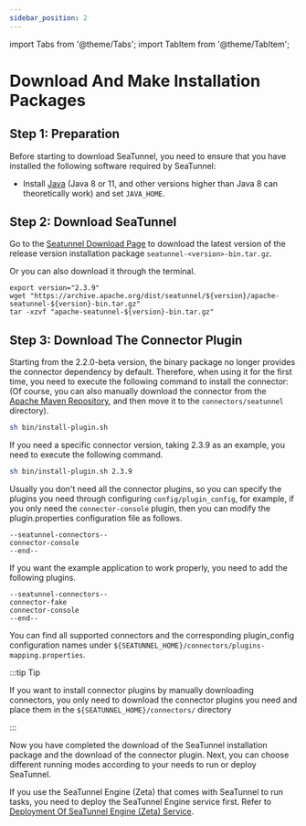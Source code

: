 ```yaml
---
sidebar_position: 2
---
```


import Tabs from '@theme/Tabs';
import TabItem from '@theme/TabItem';

# Download And Make Installation Packages

## Step 1: Preparation

Before starting to download SeaTunnel, you need to ensure that you have installed the following software required by SeaTunnel:

* Install [Java](https://www.java.com/en/download/) (Java 8 or 11, and other versions higher than Java 8 can theoretically work) and set `JAVA_HOME`.

## Step 2: Download SeaTunnel

Go to the [Seatunnel Download Page](https://seatunnel.apache.org/download) to download the latest version of the release version installation package `seatunnel-<version>-bin.tar.gz`.

Or you can also download it through the terminal.

```shell
export version="2.3.9"
wget "https://archive.apache.org/dist/seatunnel/${version}/apache-seatunnel-${version}-bin.tar.gz"
tar -xzvf "apache-seatunnel-${version}-bin.tar.gz"
```

## Step 3: Download The Connector Plugin

Starting from the 2.2.0-beta version, the binary package no longer provides the connector dependency by default. Therefore, when using it for the first time, you need to execute the following command to install the connector: (Of course, you can also manually download the connector from the [Apache Maven Repository](https://repo.maven.apache.org/maven2/org/apache/seatunnel/), and then move it to the `connectors/seatunnel` directory).

```bash
sh bin/install-plugin.sh
```

If you need a specific connector version, taking 2.3.9 as an example, you need to execute the following command.

```bash
sh bin/install-plugin.sh 2.3.9
```

Usually you don't need all the connector plugins, so you can specify the plugins you need through configuring `config/plugin_config`, for example, if you only need the `connector-console` plugin, then you can modify the plugin.properties configuration file as follows.

```plugin_config
--seatunnel-connectors--
connector-console
--end--
```

If you want the example application to work properly, you need to add the following plugins.

```plugin_config
--seatunnel-connectors--
connector-fake
connector-console
--end--
```

You can find all supported connectors and the corresponding plugin_config configuration names under `${SEATUNNEL_HOME}/connectors/plugins-mapping.properties`.

:::tip Tip

If you want to install connector plugins by manually downloading connectors, you only need to download the connector plugins you need and place them in the `${SEATUNNEL_HOME}/connectors/` directory

:::

Now you have completed the download of the SeaTunnel installation package and the download of the connector plugin. Next, you can choose different running modes according to your needs to run or deploy SeaTunnel.

If you use the SeaTunnel Engine (Zeta) that comes with SeaTunnel to run tasks, you need to deploy the SeaTunnel Engine service first. Refer to [Deployment Of SeaTunnel Engine (Zeta) Service](deployment.md).
